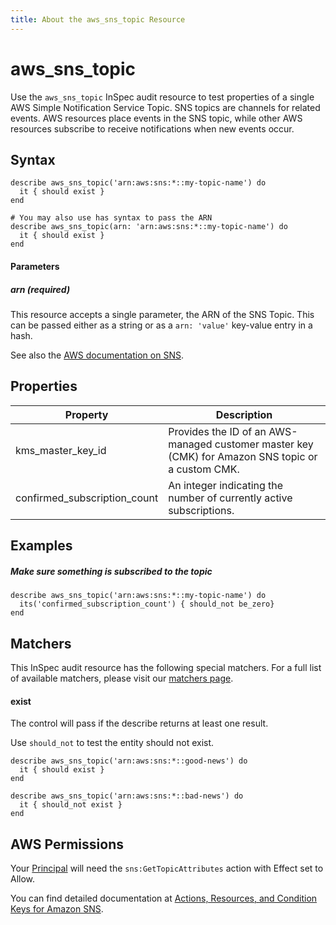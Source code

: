 ```yaml
---
title: About the aws_sns_topic Resource
---
```


# aws\_sns\_topic

Use the `aws_sns_topic` InSpec audit resource to test properties of a single AWS Simple Notification Service Topic.  SNS topics are channels for related events. AWS resources place events in the SNS topic, while other AWS resources subscribe to receive notifications when new events occur.

## Syntax

    describe aws_sns_topic('arn:aws:sns:*::my-topic-name') do
      it { should exist }
    end

    # You may also use has syntax to pass the ARN
    describe aws_sns_topic(arn: 'arn:aws:sns:*::my-topic-name') do
      it { should exist }
    end

#### Parameters

##### arn _(required)_

This resource accepts a single parameter, the ARN of the SNS Topic. 
This can be passed either as a string or as a `arn: 'value'` key-value entry in a hash.

See also the [AWS documentation on SNS](https://docs.aws.amazon.com/sns/latest/dg/sns-getting-started.html).

## Properties

|Property                       | Description|
| ---                           | --- |
|kms\_master\_key\_id           | Provides the ID of an AWS-managed customer master key (CMK) for Amazon SNS topic or a custom CMK. |
|confirmed\_subscription\_count | An integer indicating the number of currently active subscriptions. |

## Examples

##### Make sure something is subscribed to the topic
    describe aws_sns_topic('arn:aws:sns:*::my-topic-name') do
      its('confirmed_subscription_count') { should_not be_zero}
    end

## Matchers

This InSpec audit resource has the following special matchers. For a full list of available matchers, please visit our [matchers page](https://www.inspec.io/docs/reference/matchers/).

#### exist

The control will pass if the describe returns at least one result.

Use `should_not` to test the entity should not exist.

    describe aws_sns_topic('arn:aws:sns:*::good-news') do
      it { should exist }
    end

    describe aws_sns_topic('arn:aws:sns:*::bad-news') do
      it { should_not exist }
    end

## AWS Permissions

Your [Principal](https://docs.aws.amazon.com/IAM/latest/UserGuide/intro-structure.html#intro-structure-principal) will need the `sns:GetTopicAttributes` action with Effect set to Allow.

You can find detailed documentation at [Actions, Resources, and Condition Keys for Amazon SNS](https://docs.aws.amazon.com/IAM/latest/UserGuide/list_amazonsns.html).
